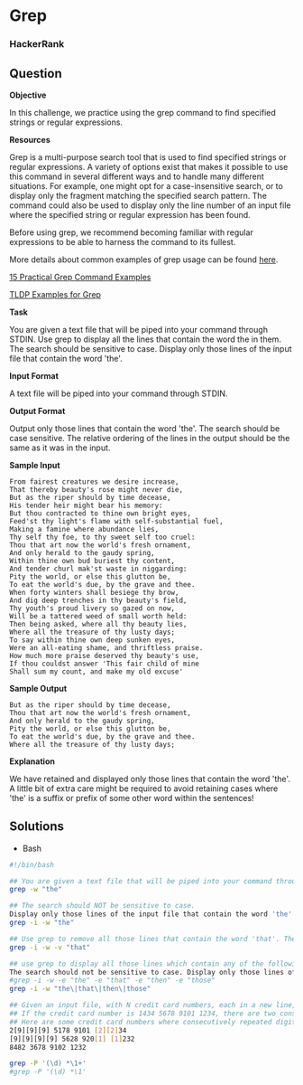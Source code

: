 # Grep

### HackerRank

## Question

**Objective** 

In this challenge, we practice using the grep command to find specified strings or regular expressions.

**Resources** 

Grep is a multi-purpose search tool that is used to find specified strings or regular expressions. A variety of options exist that makes it possible to use this command in several different ways and to handle many different situations. For example, one might opt for a case-insensitive search, or to display only the fragment matching the specified search pattern. The command could also be used to display only the line number of an input file where the specified string or regular expression has been found.

Before using grep, we recommend becoming familiar with regular expressions to be able to harness the command to its fullest.

More details about common examples of grep usage can be found <a href="http://tldp.org/LDP/abs/html/textproc.html">here</a>.

<a href="http://www.thegeekstuff.com/2009/03/15-practical-unix-grep-command-examples/">15 Practical Grep Command Examples</a>

<a href="http://tldp.org/LDP/Bash-Beginners-Guide/html/sect_04_02.html">TLDP Examples for Grep</a>

**Task** 

You are given a text file that will be piped into your command through STDIN. Use grep to display all the lines that contain the word the in them. The search should be sensitive to case. Display only those lines of the input file that contain the word 'the'.

**Input Format**

A text file will be piped into your command through STDIN.

**Output Format**

Output only those lines that contain the word 'the'. The search should be case sensitive. The relative ordering of the lines in the output should be the same as it was in the input.

**Sample Input**
```
From fairest creatures we desire increase,
That thereby beauty's rose might never die,
But as the riper should by time decease,
His tender heir might bear his memory:
But thou contracted to thine own bright eyes,
Feed'st thy light's flame with self-substantial fuel,
Making a famine where abundance lies,
Thy self thy foe, to thy sweet self too cruel:
Thou that art now the world's fresh ornament,
And only herald to the gaudy spring,
Within thine own bud buriest thy content,
And tender churl mak'st waste in niggarding:
Pity the world, or else this glutton be,
To eat the world's due, by the grave and thee.
When forty winters shall besiege thy brow,
And dig deep trenches in thy beauty's field,
Thy youth's proud livery so gazed on now,
Will be a tattered weed of small worth held:
Then being asked, where all thy beauty lies,
Where all the treasure of thy lusty days;
To say within thine own deep sunken eyes,
Were an all-eating shame, and thriftless praise.
How much more praise deserved thy beauty's use,
If thou couldst answer 'This fair child of mine
Shall sum my count, and make my old excuse'
```

**Sample Output**
```
But as the riper should by time decease,
Thou that art now the world's fresh ornament,
And only herald to the gaudy spring,
Pity the world, or else this glutton be,
To eat the world's due, by the grave and thee.
Where all the treasure of thy lusty days;
```

**Explanation**

We have retained and displayed only those lines that contain the word 'the'. A little bit of extra care might be required to avoid retaining cases where 'the' is a suffix or prefix of some other word within the sentences!

## Solutions

* Bash
```bash
#!/bin/bash

## You are given a text file that will be piped into your command through STDIN. Use grep to display all the lines that contain the word the in them. The search should be sensitive to case. Display only those lines of the input file that contain the word 'the'.
grep -w "the"

## The search should NOT be sensitive to case. 
Display only those lines of the input file that contain the word 'the'.
grep -i -w "the"

## Use grep to remove all those lines that contain the word 'that'. The search should NOT be sensitive to case.
grep -i -w -v "that"

## use grep to display all those lines which contain any of the following words in them: the that then those 
The search should not be sensitive to case. Display only those lines of an input file, which contain the required words.
#grep -i -w -e "the" -e "that" -e "then" -e "those"
grep -i -w "the\|that\|then\|those"

## Given an input file, with N credit card numbers, each in a new line, your task is to grep out and output only those credit card numbers which have two or more consecutive occurences of the same digit (which may be separated by a space, if they are in different segments). Assume that the credit card numbers will have 4 space separated segments with 4 digits each.
## If the credit card number is 1434 5678 9101 1234, there are two consecutive instances of 1 (though) as highlighted in box brackets: 1434 5678 910[1] [1]234
## Here are some credit card numbers where consecutively repeated digits have been highlighted in box brackets. The last case does not have any repeated digits: 1234 5678 910[1] [1]234 
2[9][9][9] 5178 9101 [2][2]34 
[9][9][9][9] 5628 920[1] [1]232 
8482 3678 9102 1232

grep -P '(\d) *\1+'
#grep -P '(\d) *\1'
```